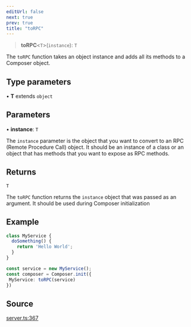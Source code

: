 ```yaml
---
editUrl: false
next: true
prev: true
title: "toRPC"
---
```


> **toRPC**\<`T`\>(`instance`): `T`

The `toRPC` function takes an object instance and adds all its methods to a Composer object.

## Type parameters

• **T** extends `object`

## Parameters

• **instance**: `T`

The `instance` parameter is the object that you want to convert to an RPC
(Remote Procedure Call) object. It should be an instance of a class or an object that has methods
that you want to expose as RPC methods.

## Returns

`T`

The `toRPC` function returns the `instance` object that was passed as an argument. 
It should be used during Composer initialization

## Example

```ts
class MyService {
  doSomething() {
    return 'Hello World';
  }
}

const service = new MyService();
const composer = Composer.init({
 MyService: toRPC(service)
})
```

## Source

[server.ts:367](https://github.com/chord-ts/rpc/blob/0637e5c/src/server.ts#L367)
